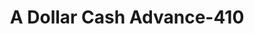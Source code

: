 ---
f_zip-code: 35128
f_state-code: AL
title: A Dollar Cash Advance-410
f_phone: 205-338-2346
f_city-only: Pell City
f_address: 760 Martin Street S Ste B Pell City
f_location-unique-id: '410'
slug: a-dollar-cash-advance-410
updated-on: '2024-05-30T13:46:58.046Z'
created-on: '2024-05-30T13:36:59.803Z'
published-on: '2024-05-30T13:54:32.469Z'
f_city-state: cms/city/pell-city-al.md
f_company: cms/company/a-dollar-cash-advance.md
f_state: cms/state/alabama.md
layout: '[payday-loan].html'
tags: payday-loan
---